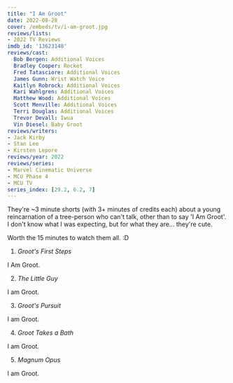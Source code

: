 ```yaml
---
title: "I Am Groot"
date: 2022-08-28
cover: /embeds/tv/i-am-groot.jpg
reviews/lists:
- 2022 TV Reviews
imdb_id: '13623148'
reviews/cast:
  Bob Bergen: Additional Voices
  Bradley Cooper: Rocket
  Fred Tatasciore: Additional Voices
  James Gunn: Wrist Watch Voice
  Kaitlyn Robrock: Additional Voices
  Kari Wahlgren: Additional Voices
  Matthew Wood: Additional Voices
  Scott Menville: Additional Voices
  Terri Douglas: Additional Voices
  Trevor Devall: Iwua
  Vin Diesel: Baby Groot
reviews/writers:
- Jack Kirby
- Stan Lee
- Kirsten Lepore
reviews/year: 2022
reviews/series:
- Marvel Cinematic Universe
- MCU Phase 4
- MCU TV
series_index: [29.2, 6.2, 7]
---
```

They're ~3 minute shorts (with 3+ minutes of credits each) about a young reincarnation of a tree-person who can't talk, other than to say 'I Am Groot'. I don't know what I was expecting, but for what they are... they're cute. 

Worth the 15 minutes to watch them all. :D 

<!--more-->

1. *Groot's First Steps*

I Am Groot. 

2. *The Little Guy*

I am Groot. 

3. *Groot's Pursuit*

I am Groot. 

4. *Groot Takes a Bath*

I am Groot. 

5. *Magnum Opus*

I am Groot. 